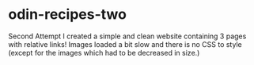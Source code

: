 # odin-recipes-two
Second Attempt
I created a simple and clean website containing 3 pages with relative links!
Images loaded a bit slow and there is no CSS to style (except for the images which had to be decreased in size.)